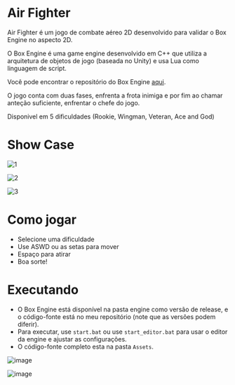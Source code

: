 # Air Fighter 

Air Fighter é um jogo de combate aéreo 2D desenvolvido para validar o Box Engine no aspecto 2D.

O Box Engine é uma game engine desenvolvido em C++ que utiliza a arquitetura de objetos de jogo (baseada no Unity) e usa Lua como linguagem de script.

Você pode encontrar o repositório do Box Engine [aqui](https://github.com/RodrigoPAml/BoxEngine).

O jogo conta com duas fases, enfrenta a frota inimiga e por fim ao chamar anteção suficiente, enfrentar o chefe do jogo.

Disponivel em 5 dificuldades (Rookie, Wingman, Veteran, Ace and God)

# Show Case

![1](https://github.com/RodrigoPAml/AirFighter/assets/41243039/26723e65-2400-4ad6-8ac2-2e2e928bdb00)

![2](https://github.com/RodrigoPAml/AirFighter/assets/41243039/626d74f0-02ab-4131-b86f-79beaca382bc)

![3](https://github.com/RodrigoPAml/AirFighter/assets/41243039/0b0446dc-6086-4b99-b627-fa3694d612a8)

# Como jogar

- Selecione uma dificuldade
- Use ASWD ou as setas para mover
- Espaço para atirar
- Boa sorte!

# Executando

- O Box Engine está disponível na pasta engine como versão de release, e o código-fonte está no meu repositório (note que as versões podem diferir).
- Para executar, use `start.bat` ou use `start_editor.bat` para usar o editor da engine e ajustar as configurações.
- O código-fonte completo esta na pasta `Assets`.

![image](https://github.com/RodrigoPAml/AirFighter/assets/41243039/f06aa39b-7eb6-4dc9-bea8-f1927cb10eb7)

![image](https://github.com/RodrigoPAml/AirFighter/assets/41243039/10bb6b8a-3d62-4183-ae6f-83626bdc923d)
